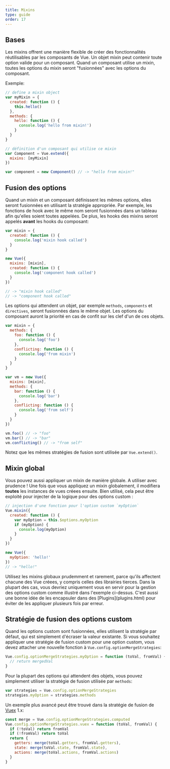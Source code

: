 ```yaml
---
title: Mixins
type: guide
order: 17
---
```


## Bases

Les mixins offrent une manière flexible de créer des fonctionnalités réutilisables par les composants de Vue. Un objet mixin peut contenir toute option valide pour un composant. Quand un composant utilise un mixin, toutes les options du mixin seront "fusionnées" avec les options du composant.

Exemple:

``` js
// define a mixin object
var myMixin = {
  created: function () {
    this.hello()
  },
  methods: {
    hello: function () {
      console.log('hello from mixin!')
    }
  }
}

// définition d'un composant qui utilise ce mixin
var Component = Vue.extend({
  mixins: [myMixin]
})

var component = new Component() // -> "hello from mixin!"
```

## Fusion des options

Quand un mixin et un composant définissent les mêmes options, elles seront fusionnées en utilisant la stratégie appropriée. Par exemple, les fonctions de hook avec le même nom seront fusionnées dans un tableau afin qu'elles soient toutes appelées. De plus, les hooks des mixins seront appelés **avant** les hooks du composant:

``` js
var mixin = {
  created: function () {
    console.log('mixin hook called')
  }
}

new Vue({
  mixins: [mixin],
  created: function () {
    console.log('component hook called')
  }
})

// -> "mixin hook called"
// -> "component hook called"
```

Les options qui attendent un objet, par exemple `methods`, `components` et `directives`, seront fusionnées dans le même objet. Les options du composant auront la priorité en cas de confit sur les clef d'un de ces objets.

``` js
var mixin = {
  methods: {
    foo: function () {
      console.log('foo')
    },
    conflicting: function () {
      console.log('from mixin')
    }
  }
}

var vm = new Vue({
  mixins: [mixin],
  methods: {
    bar: function () {
      console.log('bar')
    },
    conflicting: function () {
      console.log('from self')
    }
  }
})

vm.foo() // -> "foo"
vm.bar() // -> "bar"
vm.conflicting() // -> "from self"
```

Notez que les mêmes stratégies de fusion sont utilisée par `Vue.extend()`.

## Mixin global

Vous pouvez aussi appliquer un mixin de manière globale. A utiliser avec prudence ! Une fois que vous appliquez un mixin globalement, il modifiera **toutes** les instances de vues créees ensuite. Bien utilisé, cela peut être exploité pour injecter de la logique pour des options custom :

``` js
// injection d'une fonction pour l'option custom `myOption`
Vue.mixin({
  created: function () {
    var myOption = this.$options.myOption
    if (myOption) {
      console.log(myOption)
    }
  }
})

new Vue({
  myOption: 'hello!'
})
// -> "hello!"
```

<p class="tip">Utilisez les mixins globaux prudemment et rarement, parce qu'ils affectent chacune des Vue créees, y compris celles des librairies tierces. Dans la plupart des cas, vous devriez uniquement vous en servir pour la gestion des options custom comme illustré dans l'exemple ci-dessus. C'est aussi une bonne idée de les encapsuler dans des [Plugins](plugins.html) pour éviter de les appliquer plusieurs fois par erreur. </p>

## Stratégie de fusion des options custom

Quand les options custom sont fusionnées, elles utilisent la stratégie par défaut, qui est simplement d'écraser la valeur existante. Si vous souhaitez appliquer une stratégie de fusion custom pour une option custom, vous devez attacher une nouvelle fonction à `Vue.config.optionMergeStrategies`:

``` js
Vue.config.optionMergeStrategies.myOption = function (toVal, fromVal) {
  // return mergedVal
}
```

Pour la plupart des options qui attendent des objets, vous pouvez simplement utiliser la stratégie de fusion utilisée par `methods`:

``` js
var strategies = Vue.config.optionMergeStrategies
strategies.myOption = strategies.methods
```

Un exemple plus avancé peut être trouvé dans la stratégie de fusion de [Vuex](https://github.com/vuejs/vuex) 1.x:

``` js
const merge = Vue.config.optionMergeStrategies.computed
Vue.config.optionMergeStrategies.vuex = function (toVal, fromVal) {
  if (!toVal) return fromVal
  if (!fromVal) return toVal
  return {
    getters: merge(toVal.getters, fromVal.getters),
    state: merge(toVal.state, fromVal.state),
    actions: merge(toVal.actions, fromVal.actions)
  }
}
```
